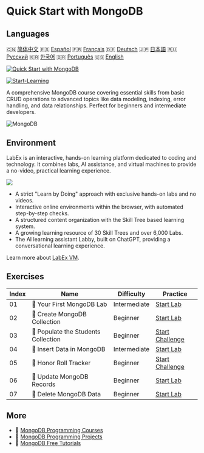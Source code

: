 # Quick Start with MongoDB

## Languages

🇨🇳 [简体中文](README_zh.md) 🇪🇸 [Español](README_es.md) 🇫🇷 [Français](README_fr.md) 🇩🇪 [Deutsch](README_de.md) 🇯🇵 [日本語](README_ja.md) 🇷🇺 [Русский](README_ru.md) 🇰🇷 [한국어](README_ko.md) 🇧🇷 [Português](README_pt.md) 🇺🇸 [English](README.md) 

[![Quick Start with MongoDB](https://cover-creator.labex.io/quick-start-with-mongodb.png)](https://labex.io/courses/quick-start-with-mongodb)

[![Start-Learning](https://img.shields.io/badge/Start-Learning-whitesmoke?style=for-the-badge)](https://labex.io/courses/quick-start-with-mongodb)

A comprehensive MongoDB course covering essential skills from basic CRUD operations to advanced topics like data modeling, indexing, error handling, and data relationships. Perfect for beginners and intermediate developers.

![MongoDB](https://img.shields.io/badge/MongoDB-whitesmoke?style=for-the-badge&logo=mongodb)


## Environment

LabEx is an interactive, hands-on learning platform dedicated to coding and technology. It combines labs, AI assistance, and virtual machines to provide a no-video, practical learning experience.

![](https://tutorial-screenshot.getvm.io/images/vm-1725247253.png)

- A strict "Learn by Doing" approach with exclusive hands-on labs and no videos.
- Interactive online environments within the browser, with automated step-by-step checks.
- A structured content organization with the Skill Tree based learning system.
- A growing learning resource of 30 Skill Trees and over 6,000 Labs.
- The AI learning assistant Labby, built on ChatGPT, providing a conversational learning experience.

Learn more about [LabEx VM](https://support.labex.io/using-labex/virtual-machine).

## Exercises

|   Index | Name                                | Difficulty   | Practice                                                                                                                 |
|---------|-------------------------------------|--------------|--------------------------------------------------------------------------------------------------------------------------|
|      01 | 📖 Your First MongoDB Lab           | Intermediate | <a target='_blank' href='https://labex.io/tutorials/mongodb-your-first-mongodb-lab-420660'>Start Lab</a>                 |
|      02 | 📖 Create MongoDB Collection        | Beginner     | <a target='_blank' href='https://labex.io/tutorials/mongodb-create-mongodb-collection-420695'>Start Lab</a>              |
|      03 | 🎯 Populate the Students Collection | Beginner     | <a target='_blank' href='https://labex.io/tutorials/mongodb-populate-the-students-collection-425481'>Start Challenge</a> |
|      04 | 📖 Insert Data in MongoDB           | Intermediate | <a target='_blank' href='https://labex.io/tutorials/mongodb-insert-data-in-mongodb-420696'>Start Lab</a>                 |
|      05 | 🎯 Honor Roll Tracker               | Beginner     | <a target='_blank' href='https://labex.io/tutorials/mongodb-honor-roll-tracker-425476'>Start Challenge</a>               |
|      06 | 📖 Update MongoDB Records           | Beginner     | <a target='_blank' href='https://labex.io/tutorials/mongodb-update-mongodb-records-420823'>Start Lab</a>                 |
|      07 | 📖 Delete MongoDB Data              | Beginner     | <a target='_blank' href='https://labex.io/tutorials/mongodb-delete-mongodb-data-420822'>Start Lab</a>                    |

## More

- 🔗 [MongoDB Programming Courses](https://github.com/labex-labs/awesome-programming-courses)
- 🔗 [MongoDB Programming Projects](https://github.com/labex-labs/awesome-programming-projects)
- 🔗 [MongoDB Free Tutorials](https://github.com/labex-labs/mongodb-free-tutorials)

